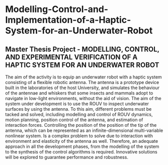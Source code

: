 # Modelling-Control-and-Implementation-of-a-Haptic-System-for-an-Underwater-Robot
## Master Thesis Project - MODELLING, CONTROL, AND EXPERIMENTAL VERIFICATION OF A HAPTIC SYSTEM FOR AN UNDERWATER ROBOT 
The aim of the activity is to equip an underwater robot with a haptic system consisting of a flexible robotic antenna. The antenna is a prototype device built in the laboratories of the host University, and simulates the behaviour of the antennae and whiskers that some insects and mammals adopt to navigate in low-light environments, without the aid of vision. The aim of the system under development is to use the ROUV to inspect underwater surfaces by using the antenna. To this aim, different problems must be tacked and solved, including modelling and control of ROUV dynamics, motion planning, position control of the antenna, and estimation of interaction forces. Controlling the position of the position of the tip of the antenna, which can be represented as an infinite-dimensional multi-variable nonlinear system. Is a complex problem to solve due to interaction with environment and elasticity of the antenna as well. Therefore, an adequate approach in all the development phases, from the modelling of the system to the synthesis of the control algorithms is required. Innovative solutions will be explored to guarantee performance and robustness. ​
